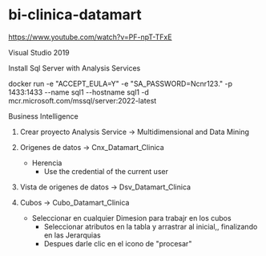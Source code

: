 # bi-clinica-datamart

https://www.youtube.com/watch?v=PF-npT-TFxE

Visual Studio 2019

Install Sql Server with Analysis Services

docker run -e "ACCEPT_EULA=Y" -e "SA_PASSWORD=Ncnr123." -p 1433:1433 --name sql1 --hostname sql1 -d mcr.microsoft.com/mssql/server:2022-latest

Business Intelligence

1. Crear proyecto Analysis Service -> Multidimensional and Data Mining
2. Origenes de datos -> Cnx_Datamart_Clinica
	- Herencia
		- Use the credential of the current user
3. Vista de origenes de datos -> Dsv_Datamart_Clinica
4. Cubos -> Cubo_Datamart_Clinica
	
	* Seleccionar en cualquier Dimesion para trabajr en los cubos
		- Seleccionar atributos en la tabla y arrastrar al inicial,, finalizando en las Jerarquias
		- Despues darle clic en el icono de "procesar"